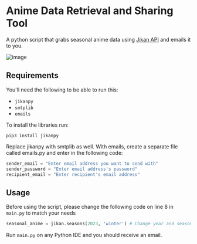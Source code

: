 # Anime Data Retrieval and Sharing Tool
A python script that grabs seasonal anime data using [Jikan API](https://jikan.moe/) and emails it to you.

![image](https://github.com/AjwadIbnSwalehin/Jikan-API-Project/assets/103510865/b9bb9a3d-0ef5-4759-a1f0-2dd1b73ccca1)

## Requirements
You'll need the following to be able to run this:
- `jikanpy`
- `smtplib`
- `emails`

To install the libraries run:
```
pip3 install jikanpy
```
Replace jikanpy with smtplib as well. With emails, create a separate file called emails.py and enter in the following code:
```python
sender_email = "Enter email address you want to send with"
sender_password = "Enter email address's password"
recipient_email = "Enter recipient's email address"
```

## Usage
Before using the script, please change the following code on line 8 in `main.py` to match your needs
```python
seasonal_anime = jikan.seasons(2023, 'winter') # Change year and season as necessary
```

Run `main.py` on any Python IDE and you should receive an email.
